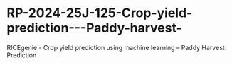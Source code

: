 # RP-2024-25J-125-Crop-yield-prediction---Paddy-harvest-
RICEgenie - Crop yield prediction using machine learning – Paddy Harvest Prediction
